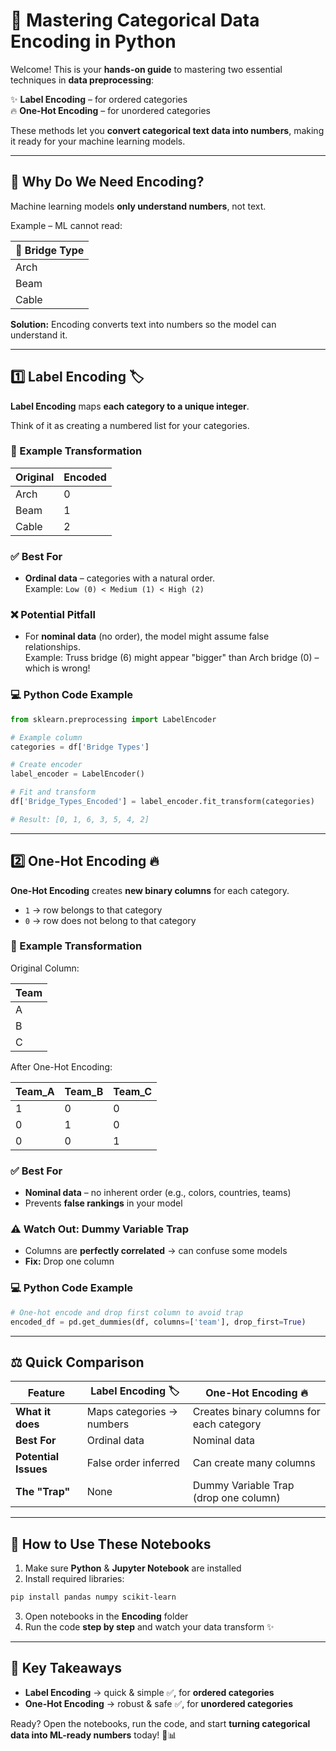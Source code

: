 # 🎯 Mastering Categorical Data Encoding in Python

Welcome! This is your **hands-on guide** to mastering two essential techniques in **data preprocessing**:  

✨ **Label Encoding** – for ordered categories  
🔥 **One-Hot Encoding** – for unordered categories  

These methods let you **convert categorical text data into numbers**, making it ready for your machine learning models.  

---

## 🤔 Why Do We Need Encoding?

Machine learning models **only understand numbers**, not text.  

Example – ML cannot read:  

| 🌉 Bridge Type |
|----------------|
| Arch           |
| Beam           |
| Cable          |

**Solution:** Encoding converts text into numbers so the model can understand it.  

---

## 1️⃣ Label Encoding 🏷️

**Label Encoding** maps **each category to a unique integer**.  

Think of it as creating a numbered list for your categories.

### 🔹 Example Transformation

| Original | Encoded |
|----------|---------|
| Arch     | 0       |
| Beam     | 1       |
| Cable    | 2       |

### ✅ Best For

- **Ordinal data** – categories with a natural order.  
  Example: `Low (0) < Medium (1) < High (2)`

### ❌ Potential Pitfall

- For **nominal data** (no order), the model might assume false relationships.  
  Example: Truss bridge (6) might appear "bigger" than Arch bridge (0) – which is wrong!  

### 💻 Python Code Example

```python
from sklearn.preprocessing import LabelEncoder

# Example column
categories = df['Bridge Types']

# Create encoder
label_encoder = LabelEncoder()

# Fit and transform
df['Bridge_Types_Encoded'] = label_encoder.fit_transform(categories)

# Result: [0, 1, 6, 3, 5, 4, 2]
```

---

## 2️⃣ One-Hot Encoding 🔥

**One-Hot Encoding** creates **new binary columns** for each category.  

- `1` → row belongs to that category  
- `0` → row does not belong to that category  

### 🔹 Example Transformation

Original Column:

| Team |
|------|
| A    |
| B    |
| C    |

After One-Hot Encoding:

| Team_A | Team_B | Team_C |
|--------|--------|--------|
| 1      | 0      | 0      |
| 0      | 1      | 0      |
| 0      | 0      | 1      |

### ✅ Best For

- **Nominal data** – no inherent order (e.g., colors, countries, teams)  
- Prevents **false rankings** in your model  

### ⚠️ Watch Out: Dummy Variable Trap

- Columns are **perfectly correlated** → can confuse some models  
- **Fix:** Drop one column  

### 💻 Python Code Example

```python
# One-hot encode and drop first column to avoid trap
encoded_df = pd.get_dummies(df, columns=['team'], drop_first=True)
```

---

## ⚖️ Quick Comparison

| Feature              | Label Encoding 🏷️         | One-Hot Encoding 🔥                   |
|----------------------|---------------------------|-------------------------------------|
| **What it does**     | Maps categories → numbers | Creates binary columns for each category |
| **Best For**         | Ordinal data              | Nominal data                         |
| **Potential Issues** | False order inferred      | Can create many columns              |
| **The "Trap"**       | None                      | Dummy Variable Trap (drop one column) |

---

## 🚀 How to Use These Notebooks

1. Make sure **Python** & **Jupyter Notebook** are installed  
2. Install required libraries:

```bash
pip install pandas numpy scikit-learn
```

3. Open notebooks in the **Encoding** folder  
4. Run the code **step by step** and watch your data transform ✨  

---

## 🎉 Key Takeaways

- **Label Encoding** → quick & simple ✅, for **ordered categories**  
- **One-Hot Encoding** → robust & safe ✅, for **unordered categories**  

Ready? Open the notebooks, run the code, and start **turning categorical data into ML-ready numbers** today! 🚀📊
